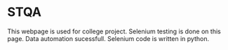 # STQA
This webpage is used for college project.
Selenium testing is done on this page.
Data automation sucessfull.
Selenium code is written in python.
